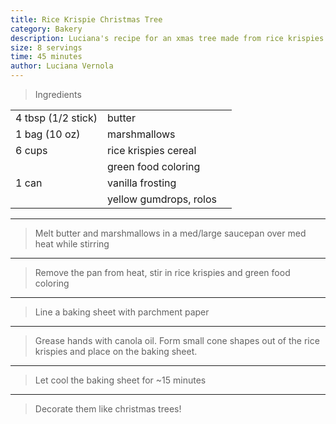```yaml
---
title: Rice Krispie Christmas Tree
category: Bakery
description: Luciana's recipe for an xmas tree made from rice krispies
size: 8 servings
time: 45 minutes
author: Luciana Vernola
---
```


> Ingredients

| | | |
|-|-|-|
| 4 tbsp (1/2 stick) | butter |
| 1 bag (10 oz) | marshmallows |
| 6 cups | rice krispies cereal |
| | green food coloring |
| 1 can | vanilla frosting |
| | yellow gumdrops, rolos |

---

> Melt butter and marshmallows in a med/large saucepan over med heat while stirring

---

> Remove the pan from heat, stir in rice krispies and green food coloring

---

> Line a baking sheet with parchment paper

---

> Grease hands with canola oil. Form small cone shapes out of the rice krispies and place on the baking sheet.

---

> Let cool the baking sheet for ~15 minutes

---

> Decorate them like christmas trees!